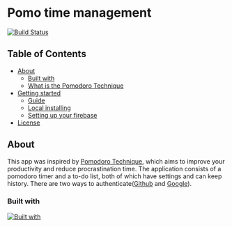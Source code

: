 # Pomo time management

<p>
  <a href=""><img src="https://img.shields.io/azure-devops/build/rustwasm/gloo/6.svg?style=flat-square" alt="Build Status" /></a>
</p>

## Table of Contents

- [About](#about)
  - [Built with](#built-with)
  - [What is the Pomodoro Technique](#pomo-technique)
- [Getting started](#getting-started)
  - [Guide](#guide)
  - [Local installing](#local-installing)
  - [Setting up your firebase](#setting-up-firebase)
- [License](#license)

## About <a name="about"></a>

This app was inspired by [Pomodoro Technique](https://en.wikipedia.org/wiki/Pomodoro_Technique), which aims to improve your productivity and reduce procrastination time. The application consists of a pomodoro timer and a to-do list, both of which have settings and can keep history. There are two ways to authenticate([Github](https://github.com/) and [Google](https://mail.google.com/)).

### Built with <a name="built-with"></a>

[![Built with](https://skillicons.dev/icons?i=ts,react,redux,materialui,firebase&theme=light)](https://skillicons.dev)
